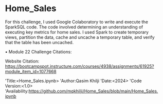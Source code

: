 # Home_Sales

For this challenge, I used Google Colaboratory to write and execute the SparkSQL code. The code involved determining an understanding of executing key metrics for home sales. I used Spark to create temporary views, partition the data, cache and uncache a temporary table, and verify that the table has been uncached.

• Module 22 Challenge Citations:

Website Citation: https://bootcampspot.instructure.com/courses/4938/assignments/61925?module_item_id=1077668

'Title:<Home_Sales.ipynb> 'Author:Qasim Khilji 'Date:<2024> 'Code Version:<1.0> 'Availability:https://github.com/mqkhilji/Home_Sales/blob/main/Home_Sales.ipynb
